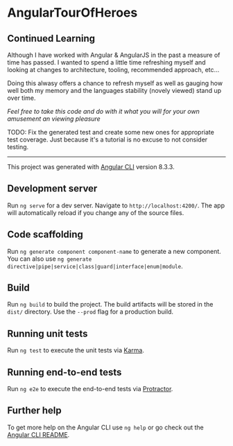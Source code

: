 # AngularTourOfHeroes

## Continued Learning

Although I have worked with Angular & AngularJS in the past a measure of time has passed. I wanted to spend a little time refreshing myself and looking at changes to architecture, tooling, recommended approach, etc... 

Doing this alwasy offers a chance to refresh myself as well as gauging how well both my memory and the languages stability (novely viewed) stand up over time. 

_Feel free to take this code and do with it what you will for your own amusement an viewing pleasure_

TODO: Fix the generated test and create some new ones for appropriate test coverage. Just because it's a tutorial is no excuse to not consider testing.
*** 

This project was generated with [Angular CLI](https://github.com/angular/angular-cli) version 8.3.3.

## Development server

Run `ng serve` for a dev server. Navigate to `http://localhost:4200/`. The app will automatically reload if you change any of the source files.

## Code scaffolding

Run `ng generate component component-name` to generate a new component. You can also use `ng generate directive|pipe|service|class|guard|interface|enum|module`.

## Build

Run `ng build` to build the project. The build artifacts will be stored in the `dist/` directory. Use the `--prod` flag for a production build.

## Running unit tests

Run `ng test` to execute the unit tests via [Karma](https://karma-runner.github.io).

## Running end-to-end tests

Run `ng e2e` to execute the end-to-end tests via [Protractor](http://www.protractortest.org/).

## Further help

To get more help on the Angular CLI use `ng help` or go check out the [Angular CLI README](https://github.com/angular/angular-cli/blob/master/README.md).
